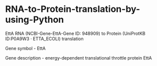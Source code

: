 # RNA-to-Protein-translation-by-using-Python
EttA RNA (NCBI-Gene-EttA-Gene ID: 948909) to Protein (UniProtKB ID:P0A9W3 · ETTA_ECOLI) translation

Gene symbol - EttA

Gene description - energy-dependent translational throttle protein EttA
